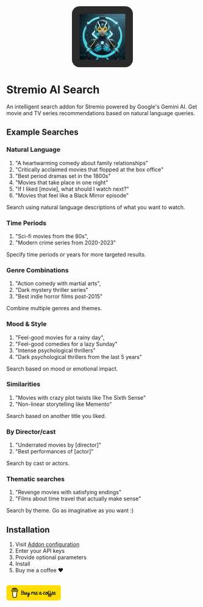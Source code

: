 <div align="center">
  <img src="public/logo.png" alt="AI Search" width="120" height="120" style="background: #2a2a2a; border-radius: 20px; padding: 20px;"/>
</div>

# Stremio AI Search

An intelligent search addon for Stremio powered by Google's Gemini AI. Get movie and TV series recommendations based on natural language queries.

## Example Searches

### Natural Language
1. "A heartwarming comedy about family relationships"
2. "Critically acclaimed movies that flopped at the box office"
3. "Best period dramas set in the 1800s"
4. "Movies that take place in one night"
5. "If I liked [movie], what should I watch next?"
6. "Movies that feel like a Black Mirror episode"

Search using natural language descriptions of what you want to watch.

### Time Periods
1. "Sci-fi movies from the 80s",
2. "Modern crime series from 2020-2023"

Specify time periods or years for more targeted results.

### Genre Combinations
1. "Action comedy with martial arts", 
2. "Dark mystery thriller series"
3. "Best indie horror films post-2015"

Combine multiple genres and themes.

### Mood & Style
1. "Feel-good movies for a rainy day",
2. "Feel-good comedies for a lazy Sunday"
3. "Intense psychological thrillers"
4. "Dark psychological thrillers from the last 5 years"

Search based on mood or emotional impact.

### Similarities
1. "Movies with crazy plot twists like The Sixth Sense"
2. "Non-linear storytelling like Memento"

Search based on another title you liked.

### By Director/cast
1. "Underrated movies by [director]"
2. "Best performances of [actor]"

Search by cast or actors.

### Thematic searches
1. "Revenge movies with satisfying endings"
2. "Films about time travel that actually make sense"

Search by theme. Go as imaginative as you want :)

## Installation

1. Visit [Addon configuration](https://stremio.itcon.au/aisearch/configure)
2. Enter your API keys
3. Provide optional parameters
4. Install
5. Buy me a coffee ❤
  <br/><br/>
  <a href="https://buymeacoffee.com/itcon">
    <img src="public/bmc.png" alt="Buy Me A Coffee" height="40" />
  </a>
